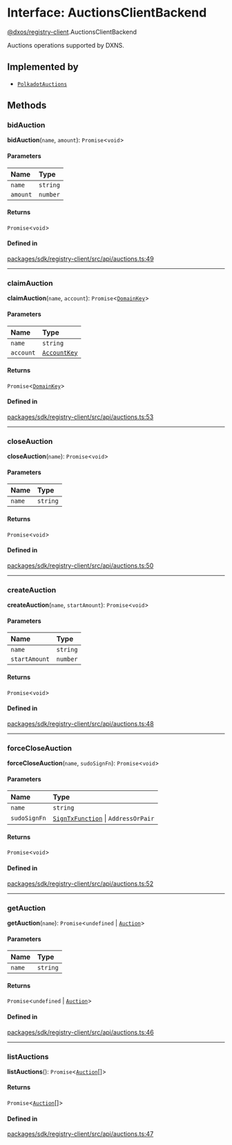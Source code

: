 # Interface: AuctionsClientBackend

[@dxos/registry-client](../modules/dxos_registry_client.md).AuctionsClientBackend

Auctions operations supported by DXNS.

## Implemented by

- [`PolkadotAuctions`](../classes/dxos_registry_client.PolkadotAuctions.md)

## Methods

### bidAuction

**bidAuction**(`name`, `amount`): `Promise`<`void`\>

#### Parameters

| Name | Type |
| :------ | :------ |
| `name` | `string` |
| `amount` | `number` |

#### Returns

`Promise`<`void`\>

#### Defined in

[packages/sdk/registry-client/src/api/auctions.ts:49](https://github.com/dxos/dxos/blob/db8188dae/packages/sdk/registry-client/src/api/auctions.ts#L49)

___

### claimAuction

**claimAuction**(`name`, `account`): `Promise`<[`DomainKey`](../classes/dxos_registry_client.DomainKey.md)\>

#### Parameters

| Name | Type |
| :------ | :------ |
| `name` | `string` |
| `account` | [`AccountKey`](../classes/dxos_registry_client.AccountKey.md) |

#### Returns

`Promise`<[`DomainKey`](../classes/dxos_registry_client.DomainKey.md)\>

#### Defined in

[packages/sdk/registry-client/src/api/auctions.ts:53](https://github.com/dxos/dxos/blob/db8188dae/packages/sdk/registry-client/src/api/auctions.ts#L53)

___

### closeAuction

**closeAuction**(`name`): `Promise`<`void`\>

#### Parameters

| Name | Type |
| :------ | :------ |
| `name` | `string` |

#### Returns

`Promise`<`void`\>

#### Defined in

[packages/sdk/registry-client/src/api/auctions.ts:50](https://github.com/dxos/dxos/blob/db8188dae/packages/sdk/registry-client/src/api/auctions.ts#L50)

___

### createAuction

**createAuction**(`name`, `startAmount`): `Promise`<`void`\>

#### Parameters

| Name | Type |
| :------ | :------ |
| `name` | `string` |
| `startAmount` | `number` |

#### Returns

`Promise`<`void`\>

#### Defined in

[packages/sdk/registry-client/src/api/auctions.ts:48](https://github.com/dxos/dxos/blob/db8188dae/packages/sdk/registry-client/src/api/auctions.ts#L48)

___

### forceCloseAuction

**forceCloseAuction**(`name`, `sudoSignFn`): `Promise`<`void`\>

#### Parameters

| Name | Type |
| :------ | :------ |
| `name` | `string` |
| `sudoSignFn` | [`SignTxFunction`](../types/dxos_registry_client.SignTxFunction.md) \| `AddressOrPair` |

#### Returns

`Promise`<`void`\>

#### Defined in

[packages/sdk/registry-client/src/api/auctions.ts:52](https://github.com/dxos/dxos/blob/db8188dae/packages/sdk/registry-client/src/api/auctions.ts#L52)

___

### getAuction

**getAuction**(`name`): `Promise`<`undefined` \| [`Auction`](dxos_registry_client.Auction.md)\>

#### Parameters

| Name | Type |
| :------ | :------ |
| `name` | `string` |

#### Returns

`Promise`<`undefined` \| [`Auction`](dxos_registry_client.Auction.md)\>

#### Defined in

[packages/sdk/registry-client/src/api/auctions.ts:46](https://github.com/dxos/dxos/blob/db8188dae/packages/sdk/registry-client/src/api/auctions.ts#L46)

___

### listAuctions

**listAuctions**(): `Promise`<[`Auction`](dxos_registry_client.Auction.md)[]\>

#### Returns

`Promise`<[`Auction`](dxos_registry_client.Auction.md)[]\>

#### Defined in

[packages/sdk/registry-client/src/api/auctions.ts:47](https://github.com/dxos/dxos/blob/db8188dae/packages/sdk/registry-client/src/api/auctions.ts#L47)
